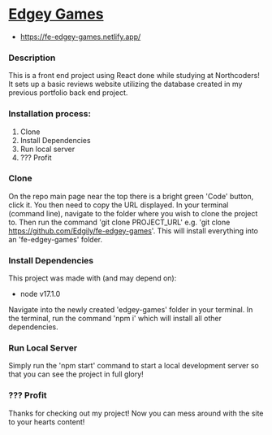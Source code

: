 # <a href="https://fe-edgey-games.netlify.app/">Edgey Games</a>
- https://fe-edgey-games.netlify.app/


### Description

This is a front end project using React done while studying at Northcoders! It sets up a basic reviews website utilizing the database created in my previous portfolio back end project.

### Installation process:

1. Clone
2. Install Dependencies
3. Run local server
4. ??? Profit

### Clone

On the repo main page near the top there is a bright green 'Code' button, click it. You then need to copy the URL displayed. In your terminal (command line), navigate to the folder where you wish to clone the project to. Then run the command 'git clone PROJECT_URL' e.g. 'git clone https://github.com/Edgily/fe-edgey-games'. This will install everything into an 'fe-edgey-games' folder.

### Install Dependencies

This project was made with (and may depend on):

- node v17.1.0

Navigate into the newly created 'edgey-games' folder in your terminal. In the terminal, run the command 'npm i' which will install all other dependencies.

### Run Local Server

Simply run the 'npm start' command to start a local development server so that you can see the project in full glory!

### ??? Profit

Thanks for checking out my project! Now you can mess around with the site to your hearts content!

